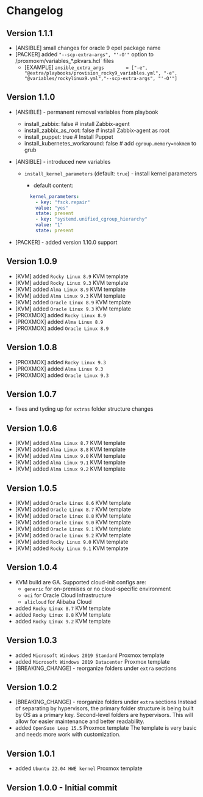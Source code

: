 # Changelog

## Version 1.1.1

* [ANSIBLE] small changes for oracle 9 epel package name
* [PACKER] added `"--scp-extra-args", "'-O'"` option to /proxmoxm/variables_*.pkvars.hcl` files
  * [EXAMPLE] `ansible_extra_args        = ["-e", "@extra/playbooks/provision_rocky9_variables.yml", "-e", "@variables/rockylinux9.yml","--scp-extra-args", "'-O'"]`

## Version 1.1.0

* [ANSIBLE] - permanent removal variables from playbook
  * install_zabbix:                false # install Zabbix-agent
  * install_zabbix_as_root:        false # install Zabbix-agent as root
  * install_puppet:                true  # Install Puppet
  * install_kubernetes_workaround: false # add `cgroup.memory=nokmem` to grub

* [ANSIBLE] - introduced new variables
  * `install_kernel_parameters` (default: `true`) - install kernel parameters
    * default content:

    ```yaml
      kernel_parameters:
        - key: "fsck.repair"
        value: "yes"
        state: present
        - key: "systemd.unified_cgroup_hierarchy"
        value: "1"
        state: present
    ```

* [PACKER] - added version 1.10.0 support

## Version 1.0.9

* [KVM] added `Rocky Linux 8.9` KVM template
* [KVM] added `Rocky Linux 9.3` KVM template
* [KVM] added `Alma Linux 8.9` KVM template
* [KVM] added `Alma Linux 9.3` KVM template
* [KVM] added `Oracle Linux 8.9` KVM template
* [KVM] added `Oracle Linux 9.3` KVM template
* [PROXMOX] added `Rocky Linux 8.9`
* [PROXMOX] added `Alma Linux 8.9`
* [PROXMOX] added `Oracle Linux 8.9`

## Version 1.0.8

* [PROXMOX] added `Rocky Linux 9.3`
* [PROXMOX] added `Alma Linux 9.3`
* [PROXMOX] added `Oracle Linux 9.3`

## Version 1.0.7

* fixes and tyding up for `extras` folder structure changes

## Version 1.0.6

* [KVM] added `Alma Linux 8.7` KVM template
* [KVM] added `Alma Linux 8.8` KVM template
* [KVM] added `Alma Linux 9.0` KVM template
* [KVM] added `Alma Linux 9.1` KVM template
* [KVM] added `Alma Linux 9.2` KVM template

## Version 1.0.5

* [KVM] added `Oracle Linux 8.6` KVM template
* [KVM] added `Oracle Linux 8.7` KVM template
* [KVM] added `Oracle Linux 8.8` KVM template
* [KVM] added `Oracle Linux 9.0` KVM template
* [KVM] added `Oracle Linux 9.1` KVM template
* [KVM] added `Oracle Linux 9.2` KVM template
* [KVM] added `Rocky Linux 9.0` KVM template
* [KVM] added `Rocky Linux 9.1` KVM template

## Version 1.0.4

* KVM build are GA. Supported cloud-init configs are:
  * `generic` for on-premises or no cloud-specific environment
  * `oci` for Oracle Cloud Infrastructure
  * `alicloud` for Alibaba Cloud
* added `Rocky Linux 8.7` KVM template
* added `Rocky Linux 8.8` KVM template
* added `Rocky Linux 9.2` KVM template

## Version 1.0.3

* added `Microsoft Windows 2019 Standard` Proxmox template
* added `Microsoft Windows 2019 Datacenter` Proxmox template
* [BREAKING_CHANGE] - reorganize folders under `extra` sections

## Version 1.0.2

* [BREAKING_CHANGE] - reorganize folders under `extra` sections
  Instead of separating by hypervisors, the primary folder structure is being built by OS as a primary key. Second-level folders are hypervisors. This will allow for easier maintenance and better readability.
* added `OpenSuse Leap 15.5` Proxmox template
  The template is very basic and needs more work with customization.

## Version  1.0.1

* added `Ubuntu 22.04 HWE kernel` Proxmox template

## Version 1.0.0 - Initial commit
